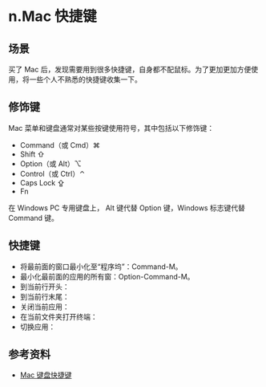 # n.Mac 快捷键
## 场景
买了 Mac 后，发现需要用到很多快捷键，自身都不配鼠标。为了更加更加方便使用，将一些个人不熟悉的快捷键收集一下。

## 修饰键
Mac 菜单和键盘通常对某些按键使用符号，其中包括以下修饰键：
- Command（或 Cmd）⌘
- Shift ⇧
- Option（或 Alt）⌥
- Control（或 Ctrl）⌃
- Caps Lock ⇪
- Fn

在 Windows PC 专用键盘上， Alt 键代替 Option 键，Windows 标志键代替 Command 键。

## 快捷键
- 将最前面的窗口最小化至“程序坞”：Command-M。
- 最小化最前面的应用的所有窗：Option-Command-M。
- 到当前行开头：
- 到当前行末尾：
- 关闭当前应用：
- 在当前文件夹打开终端：
- 切换应用：


## 参考资料
- [Mac 键盘快捷键][url-support-apple-key]

[url-support-apple-key]:https://support.apple.com/zh-cn/HT201236